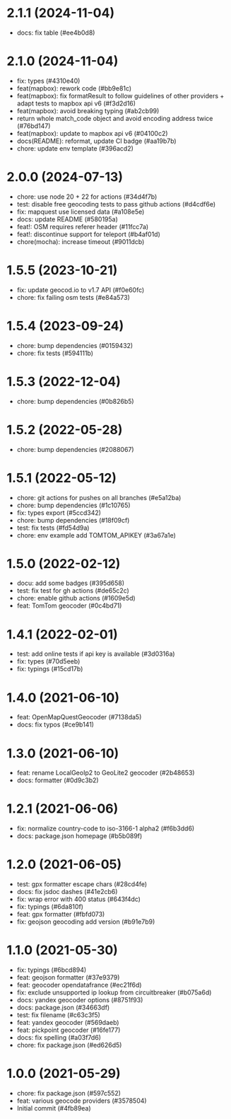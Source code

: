 # 2.1.1 (2024-11-04)

- docs: fix table (#ee4b0d8)

# 2.1.0 (2024-11-04)

- fix: types (#4310e40)
- feat(mapbox): rework code (#bb9e81c)
- feat(mapbox): fix formatResult to follow guidelines of other providers + adapt tests to mapbox api v6 (#f3d2d16)
- feat(mapbox): avoid breaking typing (#ab2cb99)
- return whole match_code object and avoid encoding address twice (#76bd147)
- feat(mapbox): update to mapbox api v6 (#04100c2)
- docs(README): reformat, update CI badge (#aa19b7b)
- chore: update env template (#396acd2)

# 2.0.0 (2024-07-13)

- chore: use node 20 + 22 for actions (#34d4f7b)
- test: disable free geocoding tests to pass github actions (#d4cdf6e)
- fix: mapquest use licensed data (#a108e5e)
- docs: update README (#580195a)
- feat!: OSM requires referer header (#11fcc7a)
- feat!: discontinue support for teleport (#b4af01d)
- chore(mocha): increase timeout (#9011dcb)

# 1.5.5 (2023-10-21)

- fix: update geocod.io to v1.7 API (#f0e60fc)
- chore: fix failing osm tests (#e84a573)

# 1.5.4 (2023-09-24)

- chore: bump dependencies (#0159432)
- chore: fix tests (#594111b)

# 1.5.3 (2022-12-04)

- chore: bump dependencies (#0b826b5)

# 1.5.2 (2022-05-28)

- chore: bump dependencies (#2088067)

# 1.5.1 (2022-05-12)

- chore: git actions for pushes on all branches (#e5a12ba)
- chore: bump dependencies (#1c10765)
- fix: types export (#5ccd342)
- chore: bump dependencies (#18f09cf)
- test: fix tests (#fd54d9a)
- chore: env example add TOMTOM_APIKEY (#3a67a1e)

# 1.5.0 (2022-02-12)

- docu: add some badges (#395d658)
- test: fix test for gh actions (#de65c2c)
- chore: enable github actions (#1609e5d)
- feat: TomTom geocoder (#0c4bd71)

# 1.4.1 (2022-02-01)

- test: add online tests if api key is available (#3d0316a)
- fix: types (#70d5eeb)
- fix: typings (#15cd17b)

# 1.4.0 (2021-06-10)

- feat: OpenMapQuestGeocoder (#7138da5)
- docs: fix typos (#ce9b141)

# 1.3.0 (2021-06-10)

- feat: rename LocalGeoIp2 to GeoLite2 geocoder (#2b48653)
- docs: formatter (#0d9c3b2)

# 1.2.1 (2021-06-06)

- fix: normalize country-code to iso-3166-1 alpha2 (#f6b3dd6)
- docs: package.json homepage (#b5b089f)

# 1.2.0 (2021-06-05)

- test: gpx formatter escape chars (#28cd4fe)
- docs: fix jsdoc dashes (#41e2cb6)
- fix: wrap error with 400 status (#643f4dc)
- fix: typings (#6da810f)
- feat: gpx formatter (#fbfd073)
- fix: geojson geocoding add version (#b91e7b9)

# 1.1.0 (2021-05-30)

- fix: typings (#6bcd894)
- feat: geojson formatter (#37e9379)
- feat: geocoder opendatafrance (#ec21f6d)
- fix: exclude unsupported ip lookup from circuitbreaker (#b075a6d)
- docs: yandex geocoder options (#8751f93)
- docs: package.json (#34663df)
- test: fix filename (#c63c3f5)
- feat: yandex geocoder (#569daeb)
- feat: pickpoint geocoder (#16fe177)
- docs: fix spelling (#a03f7d6)
- chore: fix package.json (#ed626d5)

# 1.0.0 (2021-05-29)

- chore: fix package.json (#597c552)
- feat: various geocode providers (#3578504)
- Initial commit (#4fb89ea)
